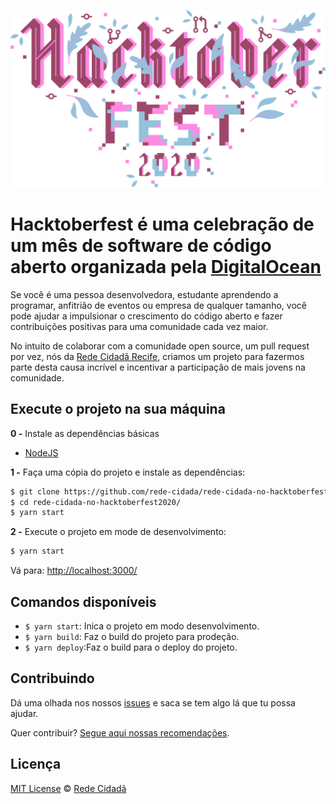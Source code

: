 ![Hactoberfest](./src/assets/images/hacktoberfest.svg)

# Hacktoberfest é uma celebração de um mês de software de código aberto organizada pela [DigitalOcean]("https://www.digitalocean.com/")

Se você é uma pessoa desenvolvedora, estudante aprendendo a programar, anfitrião de eventos ou empresa de qualquer tamanho, você pode ajudar a impulsionar o crescimento do código aberto e fazer contribuições positivas para uma comunidade cada vez maior.

No intuito de colaborar com a comunidade open source, um pull request por vez, nós da [Rede Cidadã Recife](http://www.redecidada.org.br/a-rede-cidada/quemsomos/), criamos um projeto para fazermos parte desta causa incrível e incentivar a participação de mais jovens na comunidade.

## Execute o projeto na sua máquina

**0 -** Instale as dependências básicas

- [NodeJS](https://nodejs.org/en/)

**1 -** Faça uma cópia do projeto e instale as dependências:

```sh
$ git clone https://github.com/rede-cidada/rede-cidada-no-hacktoberfest2020.git
$ cd rede-cidada-no-hacktoberfest2020/
$ yarn start
```

**2 -** Execute o projeto em mode de desenvolvimento:

```sh
$ yarn start
```

Vá para: [http://localhost:3000/](http://localhost:3000/)

## Comandos disponíveis

- `$ yarn start`: Inica o projeto em modo desenvolvimento.
- `$ yarn build`: Faz o build do projeto para prodeção.
- `$ yarn deploy`:Faz o build para o deploy do projeto.

## Contribuindo

Dá uma olhada nos nossos [issues](https://github.com/rede-cidada/rede-cidada-no-hacktoberfest2020/issues/) e saca se tem algo lá que tu possa ajudar.

Quer contribuir? [Segue aqui nossas recomendações](./CONTRIBUTING.md).

## Licença

[MIT License](./LICENSE.md) © [Rede Cidadã](http://www.redecidada.org.br/a-rede-cidada/quemsomos/)
